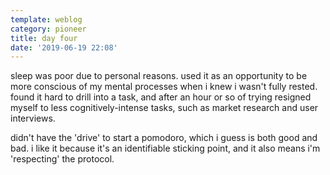 ```yaml
---
template: weblog
category: pioneer
title: day four
date: '2019-06-19 22:08'
---
```

sleep was poor due to personal reasons. used it as an opportunity to be more conscious of my mental processes when i knew i wasn't fully rested. found it hard to drill into a task, and after an hour or so of trying resigned myself to less cognitively-intense tasks, such as market research and user interviews.

didn't have the 'drive' to start a pomodoro, which i guess is both good and bad. i like it because it's an identifiable sticking point, and it also means i'm 'respecting' the protocol.

